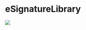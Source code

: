 # eSignatureLibrary
[![](https://jitpack.io/v/supriyamhaishale21/eSignatureLibrary.svg)](https://jitpack.io/#supriyamhaishale21/eSignatureLibrary)

